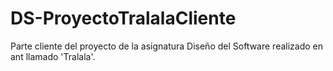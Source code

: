 # DS-ProyectoTralalaCliente
Parte cliente del proyecto de la asignatura Diseño del Software realizado en ant llamado 'Tralala'.
